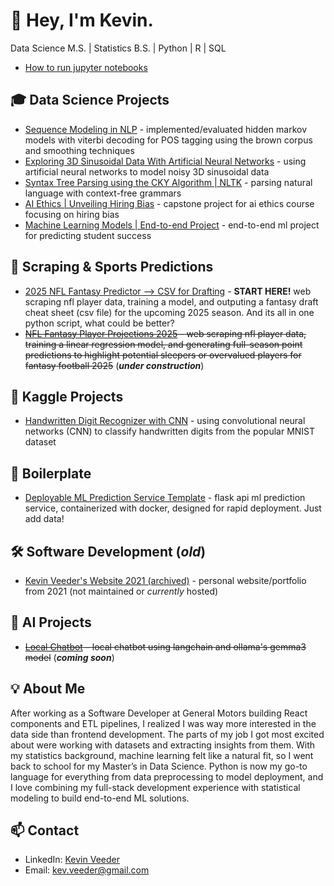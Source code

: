 # 👋 Hey, I'm Kevin.

Data Science M.S. | Statistics B.S. | Python | R | SQL 

- [How to run jupyter notebooks](https://github.com/kevinveeder/how-to-run-jupyter-notebooks)

## 🎓 Data Science Projects
- [Sequence Modeling in NLP](https://github.com/kevinveeder/hidden_markov_viterbi_nlp) - implemented/evaluated hidden markov models with viterbi decoding for POS tagging using the brown corpus and smoothing techniques
- [Exploring 3D Sinusoidal Data With Artificial Neural Networks](https://github.com/kevinveeder/exploring-sin-ann) - using artificial neural networks to model noisy 3D sinusoidal data
- [Syntax Tree Parsing using the CKY Algorithm | NLTK](https://github.com/kevinveeder/cky-parsing) - parsing natural language with context-free grammars
- [AI Ethics | Unveiling Hiring Bias](https://github.com/kevinveeder/ai-ethics) - capstone project for ai ethics course focusing on hiring bias
- [Machine Learning Models | End-to-end Project](https://github.com/kevinveeder/ml-models-project) - end-to-end ml project for predicting student success

## 🏈 Scraping & Sports Predictions
- [2025 NFL Fantasy Predictor --> CSV for Drafting](https://github.com/kevinveeder/nfl-fantasy-predictor-pt2) - **START HERE!** web scraping nfl player data, training a model, and outputing a fantasy draft cheat sheet (csv file) for the upcoming 2025 season. And its all in one python script, what could be better?
- ~~[NFL Fantasy Player Projections 2025](https://github.com/kevinveeder/fantasy-predictions-reg) - web scraping nfl player data, training a linear regression model, and generating full-season point predictions to highlight potential sleepers or overvalued players for fantasy football 2025~~ (*__under construction__*)

## 🏅 Kaggle Projects
- [Handwritten Digit Recognizer with CNN](https://github.com/kevinveeder/digit-cnn) - using convolutional neural networks (CNN) to classify handwritten digits from the popular MNIST dataset

## 🧰 Boilerplate
- [Deployable ML Prediction Service Template](https://github.com/kevinveeder/ml-production) - flask api ml prediction service, containerized with docker, designed for rapid deployment. Just add data!

## 🛠️ Software Development (*old*)
- [Kevin Veeder's Website 2021 (archived)](https://github.com/kevinveeder/kevinveeder.me) - personal website/portfolio from 2021 (not maintained or *currently* hosted)

## 🤖 AI Projects
- ~~[Local Chatbot](https://github.com/kevinveeder/ollama-chatbot) – local chatbot using langchain and ollama's gemma3 model~~ (*__coming soon__*)

## 💡 About Me
After working as a Software Developer at General Motors building React components and ETL pipelines, I realized I was way more interested in the data side than frontend development. The parts of my job I got most excited about were working with datasets and extracting insights from them. With my statistics background, machine learning felt like a natural fit, so I went back to school for my Master’s in Data Science. Python is now my go-to language for everything from data preprocessing to model deployment, and I love combining my full-stack development experience with statistical modeling to build end-to-end ML solutions.​​​​​​​​​​​​​​​​ 

## 📫 Contact
- LinkedIn: [Kevin Veeder](https://www.linkedin.com/in/kevinadrianveeder/)
- Email: kev.veeder@gmail.com


